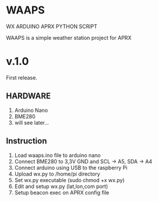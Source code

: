 # WAAPS

WX ARDUINO APRX PYTHON SCRIPT

WAAPS is a simple weather station project for APRX

# v.1.0
First release.

## HARDWARE
1. Arduino Nano
2. BME280
3. will see later...

## Instruction
1. Load waaps.ino file to arduino nano
2. Connect BME280 to 3,3V GND and SCL -> A5, SDA -> A4
3. Connect arduino using USB to the raspberry Pi
4. Upload wx.py to /home/pi directory
5. Set wx.py executable (sudo chmod +x wx.py)
6. Edit and setup wx.py (lat,lon,com port)
7. Setup beacon exec on APRX config file
